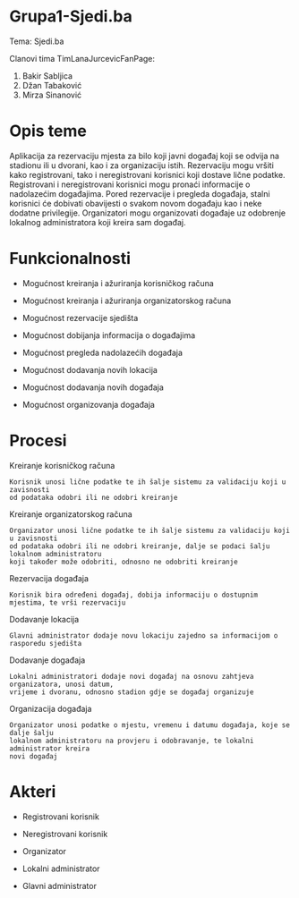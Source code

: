 # Grupa1-Sjedi.ba

Tema: Sjedi.ba

Clanovi tima TimLanaJurcevicFanPage:

1. Bakir Sabljica
8. Džan Tabaković
7. Mirza Sinanović


# Opis teme

Aplikacija za rezervaciju mjesta za bilo koji javni događaj koji se odvija na stadionu ili u dvorani, kao i za organizaciju istih.
Rezervaciju mogu vršiti kako registrovani, tako i neregistrovani korisnici koji dostave lične podatke. Registrovani i neregistrovani korisnici mogu pronaći informacije o nadolazećim događajima. Pored rezervacije i pregleda događaja, stalni korisnici će dobivati obavijesti o svakom novom događaju kao i neke dodatne privilegije. 
Organizatori mogu organizovati događaje uz odobrenje lokalnog administratora koji kreira sam događaj.



# Funkcionalnosti

  - Mogućnost kreiranja i ažuriranja korisničkog računa
  
  - Mogućnost kreiranja i ažuriranja organizatorskog računa
  
  - Mogućnost rezervacije sjedišta
  
  - Mogućnost dobijanja informacija o događajima
  
  - Mogućnost pregleda nadolazećih događaja
  
  - Mogućnost dodavanja novih lokacija
  
  - Mogućnost dodavanja novih događaja
  
  - Mogućnost organizovanja događaja



# Procesi

  Kreiranje korisničkog računa 
    
    Korisnik unosi lične podatke te ih šalje sistemu za validaciju koji u zavisnosti
    od podataka odobri ili ne odobri kreiranje
  
  Kreiranje organizatorskog računa 
    
    Organizator unosi lične podatke te ih šalje sistemu za validaciju koji u zavisnosti
    od podataka odobri ili ne odobri kreiranje, dalje se podaci šalju lokalnom administratoru 
    koji također može odobriti, odnosno ne odobriti kreiranje
  
  Rezervacija događaja
    
    Korisnik bira određeni događaj, dobija informaciju o dostupnim mjestima, te vrši rezervaciju
  
  
  Dodavanje lokacija
  
    Glavni administrator dodaje novu lokaciju zajedno sa informacijom o rasporedu sjedišta
  
  
  Dodavanje događaja
    
    Lokalni administratori dodaje novi događaj na osnovu zahtjeva organizatora, unosi datum, 
    vrijeme i dvoranu, odnosno stadion gdje se događaj organizuje
  
  
  Organizacija događaja
    
    Organizator unosi podatke o mjestu, vremenu i datumu događaja, koje se dalje šalju 
    lokalnom administratoru na provjeru i odobravanje, te lokalni administrator kreira
    novi događaj
    

# Akteri

  - Registrovani korisnik
  
  - Neregistrovani korisnik
  
  - Organizator
  
  - Lokalni administrator
  
  - Glavni administrator
